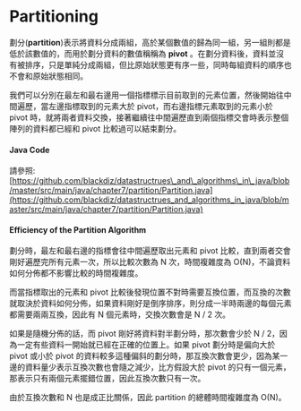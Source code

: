 # Partitioning

劃分\(**partition**\)表示將資料分成兩組，高於某個數值的歸為同一組，另一組則都是低於該數值的，而用於劃分資料的數值稱稱為 **pivot** 。在劃分資料後，資料並沒有被排序，只是單純分成兩組，但比原始狀態更有序一些，同時每組資料的順序也不會和原始狀態相同。

我們可以分別在最左和最右邊用一個指標標示目前取到的元素位置，然後開始往中間遍歷，當左邊指標取到的元素大於 pivot，而右邊指標元素取到的元素小於 pivot 時，就將兩者資料交換，接著繼續往中間遍歷直到兩個指標交會時表示整個陣列的資料都已經和 pivot 比較過可以結束劃分。

#### Java Code

請參照: [https://github.com/blackdiz/datastructrues\_and\_algorithms\_in\_java/blob/master/src/main/java/chapter7/partition/Partition.java](https://github.com/blackdiz/datastructrues_and_algorithms_in_java/blob/master/src/main/java/chapter7/partition/Partition.java)

#### Efficiency of the Partition Algorithm

劃分時，最左和最右邊的指標會往中間遍歷取出元素和 pivot 比較，直到兩者交會剛好遍歷完所有元素一次，所以比較次數為 N 次，時間複雜度為 O\(N\)，不論資料如何分佈都不影響比較的時間複雜度。

而當指標取出的元素和 pivot 比較後發現位置不對時需要互換位置，而互換的次數就取決於資料如何分佈，如果資料剛好是倒序排序，則分成一半時兩邊的每個元素都需要兩兩互換，因此有 N 個元素時，交換次數會是 N / 2 次。

如果是隨機分佈的話，而 pivot 剛好將資料對半劃分時，那次數會少於 N / 2，因為一定有些資料一開始就已經在正確的位置上。如果 pivot 劃分時是偏向大於 pivot 或小於 pivot 的資料較多這種偏斜的劃分時，那互換次數會更少，因為某一邊的資料量少表示互換次數也會隨之減少，比方假設大於 pivot 的只有一個元素，那表示只有兩個元素擺錯位置，因此互換次數只有一次。

由於互換次數和 N 也是成正比關係，因此 partition 的總體時間複雜度為 O\(N\)。

